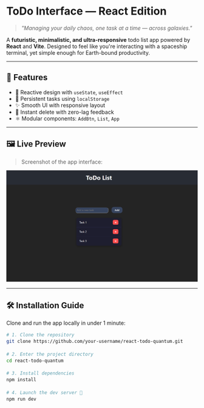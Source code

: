 # ToDo Interface — React Edition

> _"Managing your daily chaos, one task at a time — across galaxies."_

A **futuristic, minimalistic, and ultra-responsive** todo list app powered by **React** and **Vite**. Designed to feel like you're interacting with a spaceship terminal, yet simple enough for Earth-bound productivity.

---

## 🚀 Features

- 🧠 Reactive design with `useState`, `useEffect`
- 🔄 Persistent tasks using `localStorage`
- ✨ Smooth UI with responsive layout
- 🧼 Instant delete with zero-lag feedback
- ⚛️ Modular components: `AddBtn`, `List`, `App`

---

## 🖼️ Live Preview

> Screenshot of the app interface:

![App Screenshot](image.png)

---

## 🛠️ Installation Guide

Clone and run the app locally in under 1 minute:

```bash
# 1. Clone the repository
git clone https://github.com/your-username/react-todo-quantum.git

# 2. Enter the project directory
cd react-todo-quantum

# 3. Install dependencies
npm install

# 4. Launch the dev server 🚀
npm run dev

